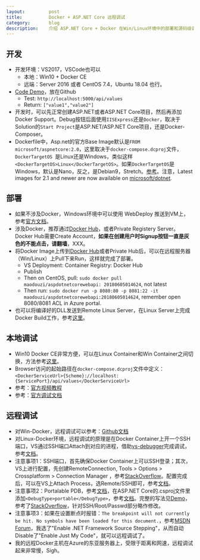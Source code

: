 ```yaml
---
layout:         post
title:          Docker + ASP.NET Core 远程调试
category:       blog
description:    介绍 ASP.NET Core + Docker 在Win/Linux环境中的部署和源码级调试方法
---
```


## 开发

- 开发环境：VS2017，VSCode也可以
    - 本地：Win10 + Docker CE
    - 远端：Server 2016 或者 CentOS 7.4，Ubuntu 18.04 也行。
- [Code Demo](https://github.com/wu-wenxiang/Training-AspDotNetCore-Docker-Public/tree/master/Docker-AspDotNetCore/AspDotNetCore-WebApi-Docker-Linux-RemoteDebug)，放在Github
    - Test: `http://localhost:5000/api/values`
    - Return: `["value1","value2"]`
- 开发时，可以先正常创建ASP.NET或者ASP.NET Core项目，然后再添加Docker Support。Debug按钮后面使用`IISExpress`还是`Docker`，取决于Solution的`Start Project`是ASP.NET/ASP.NET Core项目，还是Docker-Composer。
- Dockerfile中，Asp.net的官方Base Image默认是`FROM microsoft/aspnetcore:2.0`，这里取决于`docker-compose.dcproj`文件，`DockerTargetOS `是Linux还是Windows，类似这样`<DockerTargetOS>Linux</DockerTargetOS>`。如果`DockerTargetOS`是Windows，默认是Nano，反之，是Debian9，Stretch。[参考](https://github.com/aspnet/aspnet-docker/tree/master/2.0)。注意，Latest images for 2.1 and newer are now available on [microsoft/dotnet](https://hub.docker.com/r/microsoft/dotnet/).

## 部署

- 如果不涉及Docker，Windows环境中可以使用 WebDeploy 推送到VM上，参考[官方文档](https://github.com/aspnet/Tooling/blob/AspNetVMs/docs/create-asp-net-vm-with-webdeploy.md)。
- 涉及Docker，推荐通过[Docker Hub](https://hub.docker.com/)，或者Private Registery Server。Docker Hub需要Create Account，**如果在创建用户时Signup按钮一直是灰色的不能点击，请翻墙**，XXX。
- 将Docker Image上传到[Docker Hub](https://hub.docker.com/)或者Private Hub后，可以在远程服务器（Win/Linux）上Pull下来Run，这样就完成了部署。
    - VS Deployment: Container Registry: Docker Hub
    - Publish
    - Then on CentOS, pull: `sudo docker pull maodouzi/aspdotnetcorewebapi: 20180605014624`, not latest
    - Then run: `sudo docker run -p 8080:80 -p 8081:22 -it maodouzi/aspdotnetcorewebapi:20180605014624`, remember open 8080/8081 ACL in Azure portal.
- 也可以将编译好的DLL发送到Remote Linux Server，在Linux Server上完成Docker Build工作，参考[这里](https://www.cnblogs.com/keepcodingforever/p/6698862.html)。

## 本地调试

- Win10 Docker CE非常方便，可以在Linux Container和Win Container之间切换，方法参考[这里](https://stackoverflow.com/questions/46779911/asp-net-core-docker-build-error)。
- Browser访问的起始路径在`docker-compose.dcproj`文件中定义：`<DockerServiceUrl>{Scheme}://localhost:{ServicePort}/api/values</DockerServiceUrl>`
- 参考：[官方视频教程](https://channel9.msdn.com/Events/Visual-Studio/Visual-Studio-2017-Launch/T115)
- 参考：[官方调试文档](https://docs.microsoft.com/en-us/aspnet/core/host-and-deploy/docker/visual-studio-tools-for-docker?view=aspnetcore-2.1)

## 远程调试

- 对Win-Docker，远程调试可以参考：[Github文档](https://github.com/riskfirst/debugging-aspnet-core-windows-docker)
- 对Linux-Docker环境，远程调试的原理是在Docker Container上开一个SSH端口，VS通过SSH端口Attach到对应的进程，借助[vs-debugger](https://aka.ms/getvsdbgsh)完成调试，参考[文档](https://github.com/Microsoft/MIEngine/wiki/Offroad-Debugging-of-.NET-Core-on-Linux---OSX-from-Visual-Studio)。
- 注意事项1：SSH端口，首先确保Docker Container上可以SSH登录；其次，VS上进行配置，先创建RemoteConnection, Tools > Options > Crossplatform > Connection Manager ，参考[StackOverflow](https://stackoverflow.com/questions/48661857/how-to-debug-a-net-core-app-runnig-in-linux-docker-container-from-visual-studio)。配置完成后，可以在VS上Attach Process，选Remote/SSH即可，参考[文档](https://blogs.msdn.microsoft.com/devops/2017/01/26/debugging-net-core-on-unix-over-ssh/)。
- 注意事项2：Portalable PDB，参考[文档](https://github.com/dotnet/core/blob/master/Documentation/diagnostics/portable_pdb.md)，在ASP.NET Core的.csproj文件里添加`<DebugType>portable</DebugType>`，参考[文档](https://github.com/OmniSharp/omnisharp-vscode/wiki/Portable-PDBs)。完整的写法见[Demo](https://github.com/wu-wenxiang/Training-AspDotNetCore-Docker-Public/tree/master/Docker-AspDotNetCore/AspDotNetCore-WebApi-Docker-Linux-RemoteDebug)，参考了[StackOverflow](https://stackoverflow.com/questions/48661857/how-to-debug-a-net-core-app-runnig-in-linux-docker-container-from-visual-studio)，针对SSH/Root/Passwd部分略作修改。
- 注意事项3：如果在设置断点时报错：`The breakpoint will not currently be hit. No symbols have been loaded for this document.`，参考[MSDN Forum](https://social.msdn.microsoft.com/Forums/sqlserver/en-US/1d06342e-4aca-45bc-bcb3-830bb20faff0/cant-remote-debug-azure-api-app?forum=vsdebug)，我选了"Enable .NET Framework Source Stepping"，从而自动Disable了"Enable Just My Code"，就可以远程调试了。
- 我的远程Docker主机在Azure的东亚服务器上，受限于距离和网速，远程调试起来非常慢，Sigh。
